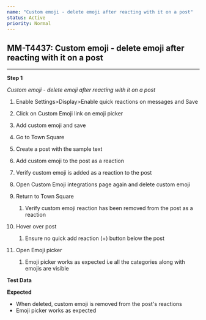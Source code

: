 ```yaml
---
name: "Custom emoji - delete emoji after reacting with it on a post"
status: Active
priority: Normal
---
```


## MM-T4437: Custom emoji - delete emoji after reacting with it on a post

---

**Step 1**

_Custom emoji - delete emoji after reacting with it on a post_

1. Enable Settings>Display>Enable quick reactions on messages and Save

2. Click on Custom Emoji link on emoji picker

3. Add custom emoji and save

4. Go to Town Square

5. Create a post with the sample text

6. Add custom emoji to the post as a reaction

7. Verify custom emoji is added as a reaction to the post

8. Open Custom Emoji integrations page again and delete custom emoji

9. Return to Town Square

   1. Verify custom emoji reaction has been removed from the post as a reaction

10. Hover over post

    1. Ensure no quick add reaction (+) button below the post

11. Open Emoji picker 

    1. Emoji picker works as expected i.e all the categories along with emojis are visible

**Test Data**

**Expected**

- When deleted, custom emoji is removed from the post's reactions
- Emoji picker works as expected
